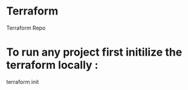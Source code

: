 # Terraform
Terraform Repo
# To run any project first initilize the terraform locally :
terraform init
